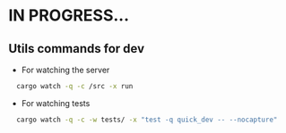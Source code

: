 # IN PROGRESS...

## Utils commands for dev
- For watching the server
```sh
  cargo watch -q -c /src -x run
```

- For watching tests
```sh
  cargo watch -q -c -w tests/ -x "test -q quick_dev -- --nocapture"
```
